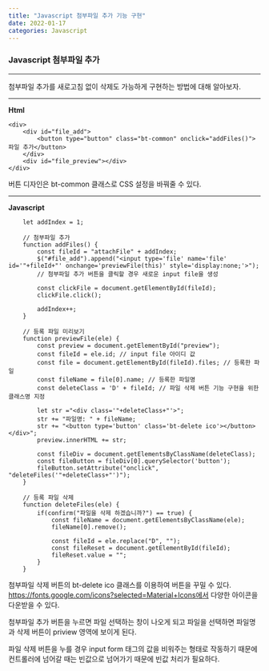 ```yaml
---
title: "Javascript 첨부파일 추가 기능 구현"
date: 2022-01-17
categories: Javascript
---
```


### Javascript 첨부파일 추가

---

첨부파일 추가를 새로고침 없이 삭제도 가능하게 구현하는 방법에 대해 알아보자.

---

**Html**

```
<div>
    <div id="file_add">
        <button type="button" class="bt-common" onclick="addFiles()">파일 추가</button>
    </div>
    <div id="file_preview"></div>
</div>
```

버튼 디자인은 bt-common 클래스로 CSS 설정을 바꿔줄 수 있다.

---

**Javascript**

```
    let addIndex = 1;

    // 첨부파일 추가
    function addFiles() {
        const fileId = "attachFile" + addIndex;
        $("#file_add").append("<input type='file' name='file' id='"+fileId+"' onchange='previewFile(this)' style='display:none;'>");
        // 첨부파일 추가 버튼을 클릭할 경우 새로운 input file을 생성

        const clickFile = document.getElementById(fileId);
        clickFile.click();

        addIndex++;
    }

    // 등록 파일 미리보기
    function previewFile(ele) {
        const preview = document.getElementById("preview");
        const fileId = ele.id; // input file 아이디 값
        const file = document.getElementById(fileId).files; // 등록한 파일
        const fileName = file[0].name; // 등록한 파일명
        const deleteClass = 'D' + fileId; // 파일 삭제 버튼 기능 구현을 위한 클래스명 지정

        let str ="<div class='"+deleteClass+"'>";
        str += "파일명: " + fileName;
        str += "<button type='button' class='bt-delete ico'></button></div>";
        preview.innerHTML += str;

        const fileDiv = document.getElementsByClassName(deleteClass);
        const fileButton = fileDiv[0].querySelector('button');
        fileButton.setAttribute("onclick", "deleteFiles('"+deleteClass+"')");
    }

    // 등록 파일 삭제
    function deleteFiles(ele) {
        if(confirm("파일을 삭제 하겠습니까?") == true) {
            const fileName = document.getElementsByClassName(ele);
            fileName[0].remove();

            const fileId = ele.replace("D", "");
            const fileReset = document.getElementById(fileId);
            fileReset.value = "";
        }
    }
```

첨부파일 삭제 버튼의 bt-delete ico 클래스를 이용하여 버튼을 꾸밀 수 있다.
https://fonts.google.com/icons?selected=Material+Icons에서 다양한 아이콘을 다운받을 수 있다.

첨부파일 추가 버튼을 누르면 파일 선택하는 창이 나오게 되고 파일을 선택하면
파일명과 삭제 버튼이 priview 영역에 보이게 된다.

파일 삭제 버튼을 누를 경우 input form 태그의 값을 비워주는 형태로
작동하기 때문에 컨트롤러에 넘어갈 때는 빈값으로 넘어가기 때문에 빈값 처리가 필요하다.

